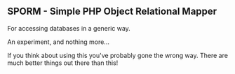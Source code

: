 SPORM - Simple PHP Object Relational Mapper
--------------------------------------------------------

For accessing databases in a generic way.

An experiment, and nothing more...

If you think about using this you've probably gone the wrong way.  There are much better things out there than this!